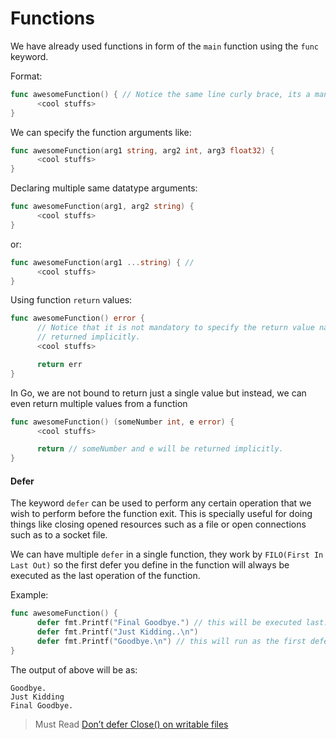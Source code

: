 # Functions

We have already used functions in form of the `main` function using the `func` keyword.

Format:

```go
func awesomeFunction() { // Notice the same line curly brace, its a mandatory formatting rule to have it like that.
      <cool stuffs>
}
```

We can specify the function arguments like:

```go
func awesomeFunction(arg1 string, arg2 int, arg3 float32) { 
      <cool stuffs>
}
```

Declaring multiple same datatype arguments:

```go
func awesomeFunction(arg1, arg2 string) { 
      <cool stuffs>
}
```

or:

```go
func awesomeFunction(arg1 ...string) { // 
      <cool stuffs>
}
```

Using function `return` values:

```go
func awesomeFunction() error {
      // Notice that it is not mandatory to specify the return value name but we can still specify one if we wish, in which case it would be
      // returned implicitly.
      <cool stuffs>

      return err
}
```

In Go, we are not bound to return just a single value but instead, we can even return multiple values from a function

```go
func awesomeFunction() (someNumber int, e error) {
      <cool stuffs>

      return // someNumber and e will be returned implicitly.
}
```

#### Defer

The keyword `defer` can be used to perform any certain operation that we wish to perform before the function exit. This is specially useful for doing things like closing opened resources such as a file or open connections such as to a socket file.

We can have multiple `defer` in a single function, they work by `FILO(First In Last Out)` so the first defer you define in the function will always be executed as the last operation of the function.

Example:

```go
func awesomeFunction() {
      defer fmt.Printf("Final Goodbye.") // this will be executed last.
      defer fmt.Printf("Just Kidding..\n")
      defer fmt.Printf("Goodbye.\n") // this will run as the first defer.
}
```

The output of above will be as:

```
Goodbye.
Just Kidding
Final Goodbye.
```

> Must Read [Don’t defer Close() on writable files](https://joeshaw.org/dont-defer-close-on-writable-files/)